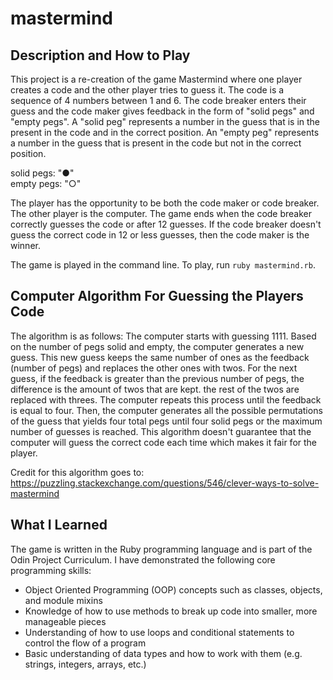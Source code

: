 # mastermind

## Description and How to Play

This project is a re-creation of the game Mastermind where one player creates a code and the other player tries to guess it. The code is a sequence of 4 numbers between 1 and 6. The code breaker enters their guess and the code maker gives feedback in the form of "solid pegs" and "empty pegs". A "solid peg" represents a number in the guess that is in the present in the code and in the correct position. An "empty peg" represents a number in the guess that is present in the code but not in the correct position. 

solid pegs: "●"<br/>
empty pegs: "○"

The player has the opportunity to be both the code maker or code breaker. The other player is the computer.
The game ends when the code breaker correctly guesses the code or after 12 guesses. If the code breaker doesn't guess the correct code in 12 or less guesses, then the code maker is the winner.

The game is played in the command line. To play, run `ruby mastermind.rb`.

## Computer Algorithm For Guessing the Players Code
The algorithm is as follows: 
The computer starts with guessing 1111. Based on the number of pegs solid and empty, the computer generates a new guess. This new guess keeps the same number of ones as the feedback (number of pegs) and replaces the other ones with twos. For the next guess, if the feedback is greater than the previous number of pegs, the difference is the amount of twos that are kept. the rest of the twos are replaced with threes. The computer repeats this process until the feedback is equal to four. Then, the computer generates all the possible permutations of the guess that yields four total pegs until four solid pegs or the maximum number of guesses is reached. This algorithm doesn't guarantee that the computer will guess the correct code each time which makes it fair for the player. 

Credit for this algorithm goes to: https://puzzling.stackexchange.com/questions/546/clever-ways-to-solve-mastermind

## What I Learned

The game is written in the Ruby programming language and is part of the Odin Project Curriculum.
I have demonstrated the following core programming skills:

* Object Oriented Programming (OOP) concepts such as classes, objects, and module mixins
* Knowledge of how to use methods to break up code into smaller, more manageable pieces
* Understanding of how to use loops and conditional statements to control the flow of a program
* Basic understanding of data types and how to work with them (e.g. strings, integers, arrays, etc.)
